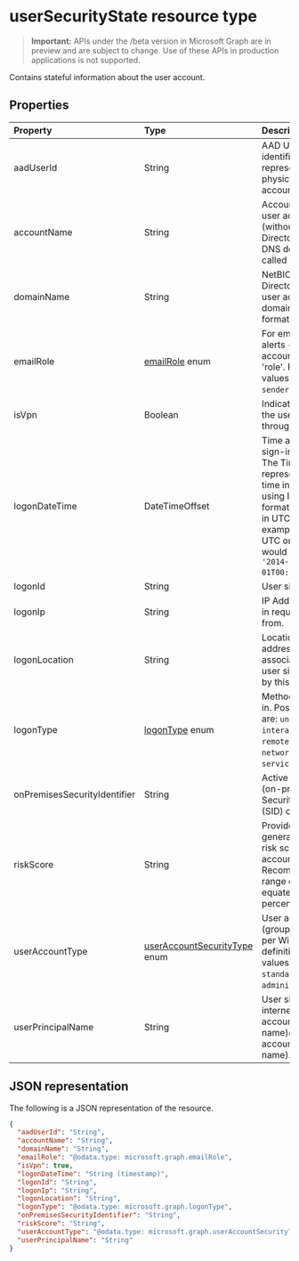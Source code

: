 # userSecurityState resource type

 > **Important:** APIs under the /beta version in Microsoft Graph are in preview and are subject to change. Use of these APIs in production applications is not supported.

Contains stateful information about the user account.

## Properties

| Property   | Type |Description|
|:---------------|:--------|:----------|
|aadUserId|String|AAD User object identifier (GUID) - represents the physical/multi-account user entity.|
|accountName|String|Account name of user account (without Active Directory domain or DNS domain) - (also called `mailNickName`).|
|domainName|String|NetBIOS/Active Directory domain of user account (that is, domain\account format).|
|emailRole|[emailRole](emailroleenumtype.md) enum|For email-related alerts - user account's email 'role'. Possible values are: `unknown`, `sender`, `recipient`.|
|isVpn|Boolean|Indicates whether the user logged on through a VPN.|
|logonDateTime|DateTimeOffset|Time at which the sign-in occurred. The Timestamp type represents date and time information using ISO 8601 format and is always in UTC time. For example, midnight UTC on Jan 1, 2014 would look like this: `'2014-01-01T00:00:00Z'`.|
|logonId|String|User sign-in ID.|
|logonIp|String|IP Address the sign-in request originated from.|
|logonLocation|String|Location (by IP address mapping) associated with a user sign-in event by this user.|
|logonType|[logonType](logontypeenumtype.md) enum|Method of user sign in. Possible values are: `unknown`, `interactive`, `remoteInteractive`, `network`, `batch`, `service`.|
|onPremisesSecurityIdentifier|String|Active Directory (on-premises) Security Identifier (SID) of the user.|
|riskScore|String|Provider-generated/calculated risk score of the user account. Recommended value range of 0-1, which equates to a percentage.|
|userAccountType|[userAccountSecurityType](useraccountsecuritytypeenumtype.md) enum|User account type (group membership), per Windows definition. Possible values are: `unknown`, `standard`, `power`, `administrator`.|
|userPrincipalName|String|User sign-in name - internet format: (user account name)@(user account DNS domain name).|

## JSON representation

The following is a JSON representation of the resource.

<!-- {
  "blockType": "resource",
  "optionalProperties": [

  ],
  "@odata.type": "microsoft.graph.userSecurityState"
}-->

```json
{
  "aadUserId": "String",
  "accountName": "String",
  "domainName": "String",
  "emailRole": "@odata.type: microsoft.graph.emailRole",
  "isVpn": true,
  "logonDateTime": "String (timestamp)",
  "logonId": "String",
  "logonIp": "String",
  "logonLocation": "String",
  "logonType": "@odata.type: microsoft.graph.logonType",
  "onPremisesSecurityIdentifier": "String",
  "riskScore": "String",
  "userAccountType": "@odata.type: microsoft.graph.userAccountSecurityType",
  "userPrincipalName": "String"
}

```

<!-- uuid: 8fcb5dbc-d5aa-4681-8e31-b001d5168d79
2015-10-25 14:57:30 UTC -->
<!-- {
  "type": "#page.annotation",
  "description": "userSecurityState resource",
  "keywords": "",
  "section": "documentation",
  "tocPath": ""
}-->
